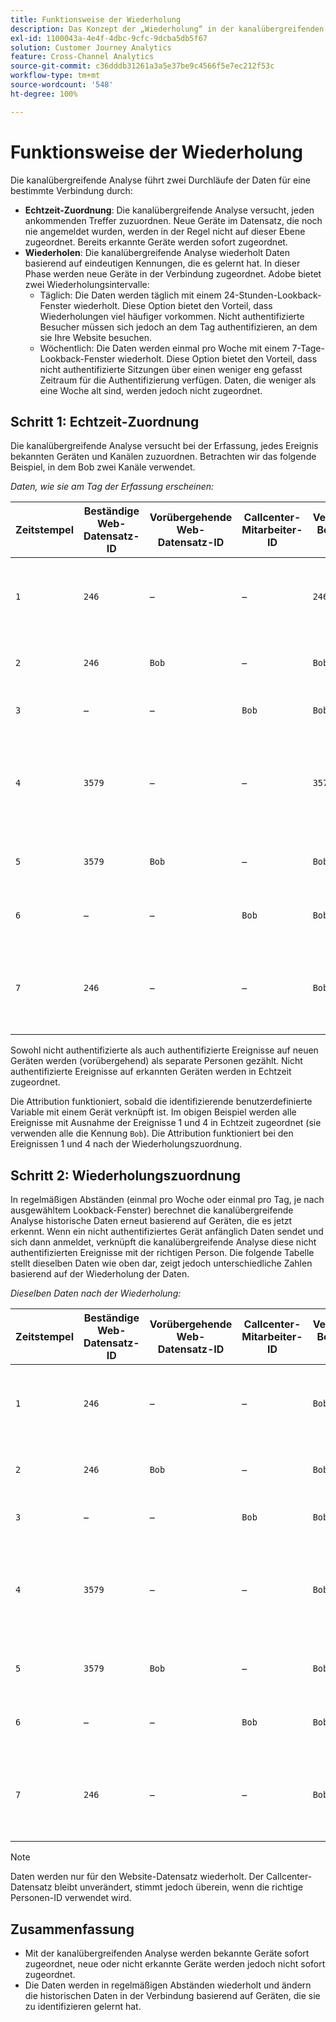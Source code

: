 ```yaml
---
title: Funktionsweise der Wiederholung
description: Das Konzept der „Wiederholung“ in der kanalübergreifenden Analyse
exl-id: 1100043a-4e4f-4dbc-9cfc-9dcba5db5f67
solution: Customer Journey Analytics
feature: Cross-Channel Analytics
source-git-commit: c36dddb31261a3a5e37be9c4566f5e7ec212f53c
workflow-type: tm+mt
source-wordcount: '548'
ht-degree: 100%

---
```


# Funktionsweise der Wiederholung

Die kanalübergreifende Analyse führt zwei Durchläufe der Daten für eine bestimmte Verbindung durch:

* **Echtzeit-Zuordnung**: Die kanalübergreifende Analyse versucht, jeden ankommenden Treffer zuzuordnen. Neue Geräte im Datensatz, die noch nie angemeldet wurden, werden in der Regel nicht auf dieser Ebene zugeordnet. Bereits erkannte Geräte werden sofort zugeordnet.
* **Wiederholen**: Die kanalübergreifende Analyse wiederholt Daten basierend auf eindeutigen Kennungen, die es gelernt hat. In dieser Phase werden neue Geräte in der Verbindung zugeordnet. Adobe bietet zwei Wiederholungsintervalle:
   * Täglich: Die Daten werden täglich mit einem 24-Stunden-Lookback-Fenster wiederholt. Diese Option bietet den Vorteil, dass Wiederholungen viel häufiger vorkommen. Nicht authentifizierte Besucher müssen sich jedoch an dem Tag authentifizieren, an dem sie Ihre Website besuchen.
   * Wöchentlich: Die Daten werden einmal pro Woche mit einem 7-Tage-Lookback-Fenster wiederholt. Diese Option bietet den Vorteil, dass nicht authentifizierte Sitzungen über einen weniger eng gefasst Zeitraum für die Authentifizierung verfügen. Daten, die weniger als eine Woche alt sind, werden jedoch nicht zugeordnet.

## Schritt 1: Echtzeit-Zuordnung

Die kanalübergreifende Analyse versucht bei der Erfassung, jedes Ereignis bekannten Geräten und Kanälen zuzuordnen. Betrachten wir das folgende Beispiel, in dem Bob zwei Kanäle verwendet.

*Daten, wie sie am Tag der Erfassung erscheinen:*

| Zeitstempel | Beständige Web-Datensatz-ID | Vorübergehende Web-Datensatz-ID | Callcenter-Mitarbeiter-ID | Verwendete Benutzer-ID | Erläuterung des Treffers | Metrik „Personen“ (kumulativ) |
| --- | --- | --- | --- | --- | --- | --- |
| `1` | `246` | – | – | `246` | Bob besucht Ihre Website auf seinem Desktop und ist nicht authentifiziert. | `1` (246) |
| `2` | `246` | `Bob` | – | `Bob` | Bob meldet sich auf seinem Desktop an. | `2` (246 und Bob) |
| `3` | – | – | `Bob` | `Bob` | Bob ruft den Kundendienst an | `2` (246 und Bob) |
| `4` | `3579` | – | – | `3579` | Bob greift über sein Smartphone oder Tablet auf Ihre Website zu und ist nicht authentifiziert | `3` (246, Bob und 3579) |
| `5` | `3579` | `Bob` | – | `Bob` | Bob meldet sich über ein Smartphone oder Tablet an | `3` (246, Bob und 3579) |
| `6` | – | – | `Bob` | `Bob` | Bob ruft erneut den Kundendienst an | `3` (246, Bob und 3579) |
| `7` | `246` | – | – | `Bob` | Bob greift erneut auf Ihre Website auf dem Desktop zu und ist nicht authentifiziert | `3` (246, Bob und 3579) |

Sowohl nicht authentifizierte als auch authentifizierte Ereignisse auf neuen Geräten werden (vorübergehend) als separate Personen gezählt. Nicht authentifizierte Ereignisse auf erkannten Geräten werden in Echtzeit zugeordnet.

Die Attribution funktioniert, sobald die identifizierende benutzerdefinierte Variable mit einem Gerät verknüpft ist. Im obigen Beispiel werden alle Ereignisse mit Ausnahme der Ereignisse 1 und 4 in Echtzeit zugeordnet (sie verwenden alle die Kennung `Bob`). Die Attribution funktioniert bei den Ereignissen 1 und 4 nach der Wiederholungszuordnung.

## Schritt 2: Wiederholungszuordnung

In regelmäßigen Abständen (einmal pro Woche oder einmal pro Tag, je nach ausgewähltem Lookback-Fenster) berechnet die kanalübergreifende Analyse historische Daten erneut basierend auf Geräten, die es jetzt erkennt. Wenn ein nicht authentifiziertes Gerät anfänglich Daten sendet und sich dann anmeldet, verknüpft die kanalübergreifende Analyse diese nicht authentifizierten Ereignisse mit der richtigen Person. Die folgende Tabelle stellt dieselben Daten wie oben dar, zeigt jedoch unterschiedliche Zahlen basierend auf der Wiederholung der Daten.

*Dieselben Daten nach der Wiederholung:*

| Zeitstempel | Beständige Web-Datensatz-ID | Vorübergehende Web-Datensatz-ID | Callcenter-Mitarbeiter-ID | Verwendete Benutzer-ID | Erläuterung des Treffers | Metrik „Personen“ (kumulativ) |
| --- | --- | --- | --- | --- | --- | --- |
| `1` | `246` | – | – | `Bob` | Bob besucht Ihre Website auf seinem Desktop und ist nicht authentifiziert. | `1` (Bob) |
| `2` | `246` | `Bob` | – | `Bob` | Bob meldet sich auf seinem Desktop an. | `1` (Bob) |
| `3` | – | – | `Bob` | `Bob` | Bob ruft den Kundendienst an | `1` (Bob) |
| `4` | `3579` | – | – | `Bob` | Bob greift über sein Smartphone oder Tablet auf Ihre Website zu und ist nicht authentifiziert | `1` (Bob) |
| `5` | `3579` | `Bob` | – | `Bob` | Bob meldet sich über ein Smartphone oder Tablet an | `1` (Bob) |
| `6` | – | – | `Bob` | `Bob` | Bob ruft erneut den Kundendienst an | `1` (Bob) |
| `7` | `246` | – | – | `Bob` | Bob greift erneut auf Ihre Website auf dem Desktop zu und ist nicht authentifiziert | `1` (Bob) |

>[!NOTE]
>
>Daten werden nur für den Website-Datensatz wiederholt. Der Callcenter-Datensatz bleibt unverändert, stimmt jedoch überein, wenn die richtige Personen-ID verwendet wird.

## Zusammenfassung

* Mit der kanalübergreifenden Analyse werden bekannte Geräte sofort zugeordnet, neue oder nicht erkannte Geräte werden jedoch nicht sofort zugeordnet.
* Die Daten werden in regelmäßigen Abständen wiederholt und ändern die historischen Daten in der Verbindung basierend auf Geräten, die sie zu identifizieren gelernt hat.
